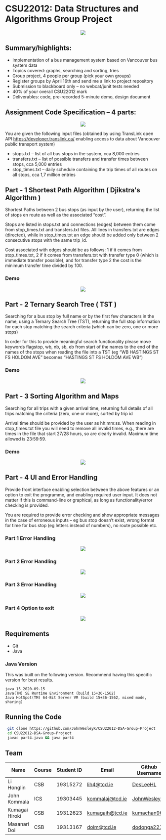 # CSU22012: Data Structures and Algorithms Group Project

<p align="center">
  <img src="https://github.com/JohnWesleyK/CSU22012-DSA-Group-Project/blob/main/Demo%20Pictures%20and%20Videos/TranslinkLogo.png" />
</p>


## Summary/highlights:
* Implementation of a bus management system based on Vancouver bus system data
* Topics covered: graphs, searching and sorting, tries
* Group project, 4 people per group (pick your own groups)
* Register groups by April 16th and send me a link to project repository
* Submission to blackboard only – no webcat/junit tests needed
* 40% of your overall CSU22012 mark
* Deliverables: code, pre-recorded 5-minute demo, design document
  
## Assignment Code Specification – 4 parts:

<p align="center">
  <img src="https://github.com/JohnWesleyK/CSU22012-DSA-Group-Project/blob/main/Demo%20Pictures%20and%20Videos/mainscreen.png" />
</p>


You are given the following input files (obtained by using TransLink open API
https://developer.translink.ca/ enabling access to data about Vancouver public transport system)

* stops.txt – list of all bus stops in the system, cca 8,000 entries
* transfers.txt – list of possible transfers and transfer times between stops, cca 5,000 entries
* stop_times.txt – daily schedule containing the trip times of all routes on all stops, cca 1,7
million entries



## Part - 1 Shortest Path Algorithm ( Djikstra's Algorithm )
Shortest Paths between 2 bus stops (as input by the user), returning the list of stops en route as well as the associated “cost”.

Stops are listed in stops.txt and connections (edges) between them come from stop_times.txt and
transfers.txt files. All lines in transfers.txt are edges (directed), while in stop_times.txt an edge
should be added only between 2 consecutive stops with the same trip_id.

Cost associated with edges should be as follows: 1 if it comes from stop_times.txt, 2 if it comes from
transfers.txt with transfer type 0 (which is immediate transfer possible), and for transfer type 2 the
cost is the minimum transfer time divided by 100.


### Demo
<p align="center">
  <img src="https://github.com/JohnWesleyK/CSU22012-DSA-Group-Project/blob/main/Demo%20Pictures%20and%20Videos/part1demo.gif" />
</p>



## Part - 2 Ternary Search Tree ( TST ) 
Searching for a bus stop by full name or by the first few characters in the name, using a Ternary Search Tree (TST), 
returning the full stop information for each stop matching the search criteria (which can be zero, one or more stops)

In order for this to provide meaningful search functionality please move keywords flagstop, wb, nb,
sb, eb from start of the names to the end of the names of the stops when reading the file into a TST
(eg “WB HASTINGS ST FS HOLDOM AVE” becomes “HASTINGS ST FS HOLDOM AVE WB”)


### Demo
<p align="center">
  <img src="https://github.com/JohnWesleyK/CSU22012-DSA-Group-Project/blob/main/Demo%20Pictures%20and%20Videos/part2%20demo.gif" />
</p>



## Part - 3 Sorting Algorithm and Maps
Searching for all trips with a given arrival time, returning full details of all trips matching the
criteria (zero, one or more), sorted by trip id


Arrival time should be provided by the user as hh:mm:ss. When reading in stop_times.txt file you
will need to remove all invalid times, e.g., there are times in the file that start 27/28 hours, so are
clearly invalid. Maximum time allowed is 23:59:59.


### Demo
<p align="center">
  <img src="https://github.com/JohnWesleyK/CSU22012-DSA-Group-Project/blob/main/Demo%20Pictures%20and%20Videos/part3%20demo.gif" />
</p>



## Part - 4 UI and Error Handling
Provide front interface enabling selection between the above features or an option to exit
the programme, and enabling required user input. It does not matter if this is command-line
or graphical, as long as functionality/error checking is provided.

You are required to provide error checking and show appropriate messages in the case of erroneous
inputs – eg bus stop doesn’t exist, wrong format for time for bus stop (eg letters instead of
numbers), no route possible etc. 
### Part 1 Error Handling
<p align="center">
  <img src="https://github.com/JohnWesleyK/CSU22012-DSA-Group-Project/blob/main/Demo%20Pictures%20and%20Videos/part1error.png" />
</p>


### Part 2 Error Handling
<p align="center">
  <img src="https://github.com/JohnWesleyK/CSU22012-DSA-Group-Project/blob/main/Demo%20Pictures%20and%20Videos/part2error.png" />
</p>


### Part 3 Error Handling
<p align="center">
  <img src="https://github.com/JohnWesleyK/CSU22012-DSA-Group-Project/blob/main/Demo%20Pictures%20and%20Videos/part3error.png" />
</p>


### Part 4 Option to exit
<p align="center">
  <img src="https://github.com/JohnWesleyK/CSU22012-DSA-Group-Project/blob/main/Demo%20Pictures%20and%20Videos/part4close.png" />
</p>


## Requirements
   - Git
   -  Java
### Java Version
This was built on the following version. Recommend having this specific version for best results.
```
java 15 2020-09-15
Java(TM) SE Runtime Environment (build 15+36-1562)
Java HotSpot(TM) 64-Bit Server VM (build 15+36-1562, mixed mode, sharing)
```


## Running the Code
```bash
 git clone https://github.com/JohnWesleyK/CSU22012-DSA-Group-Project
 cd CSU22012-DSA-Group-Project
 javac part4.java && java part4
```


## Team
|      Name      | Course | Student ID |      Email      | Github Username |
|----------------|--------|------------|-----------------|-----------------|
|   Li Honglin   |   CSB  |  19315272  |   lih4@tcd.ie   |     [DesLeeHL](https://github.com/DesLeeHL)    |
|  John Kommala  |   ICS  |  19303445  | kommalaj@tcd.ie |   [JohnWesleyK](https://github.com/JohnWesleyK)   |
| Kumagai Hiroki |   CSB  |  19312623  | kumagaih@tcd.ie |    [kumachan96](https://github.com/kumachan96)   |
|  Masanari Doi  |   CSB  |  19313167  |   doim@tcd.ie   |   [dodonga2211](https://github.com/dodonga2211)   |
 

 
